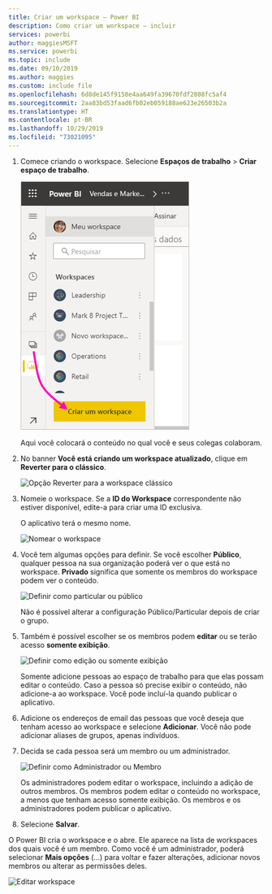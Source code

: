```yaml
---
title: Criar um workspace – Power BI
description: Como criar um workspace – incluir
services: powerbi
author: maggiesMSFT
ms.service: powerbi
ms.topic: include
ms.date: 09/10/2019
ms.author: maggies
ms.custom: include file
ms.openlocfilehash: 6d8de145f9158e4aa649fa39670fdf2808fc5af4
ms.sourcegitcommit: 2aa83bd53faad6fb02eb059188ae623e26503b2a
ms.translationtype: HT
ms.contentlocale: pt-BR
ms.lasthandoff: 10/29/2019
ms.locfileid: "73021095"
---
```

1. Comece criando o workspace. Selecione **Espaços de trabalho** > **Criar espaço de trabalho**. 
   
     ![Criar o workspace](media/powerbi-service-create-app-workspace/power-bi-workspace-create.png)
   
    Aqui você colocará o conteúdo no qual você e seus colegas colaboram.

2. No banner **Você está criando um workspace atualizado**, clique em **Reverter para o clássico**. 

    ![Opção Reverter para a workspace clássico](media/powerbi-service-create-app-workspace/power-bi-revert-classic-workspace.png)

3. Nomeie o workspace. Se a **ID do Workspace** correspondente não estiver disponível, edite-a para criar uma ID exclusiva.
   
     O aplicativo terá o mesmo nome.
   
     ![Nomear o workspace](media/powerbi-service-create-app-workspace/power-bi-apps-create-workspace-name.png)

3. Você tem algumas opções para definir. Se você escolher **Público**, qualquer pessoa na sua organização poderá ver o que está no workspace. **Privado** significa que somente os membros do workspace podem ver o conteúdo.
   
     ![Definir como particular ou público](media/powerbi-service-create-app-workspace/power-bi-apps-create-workspace-private-public.png)
   
    Não é possível alterar a configuração Público/Particular depois de criar o grupo.

4. Também é possível escolher se os membros podem **editar** ou se terão acesso **somente exibição**.
   
     ![Definir como edição ou somente exibição](media/powerbi-service-create-app-workspace/power-bi-apps-create-workspace-members-edit.png)
   
     Somente adicione pessoas ao espaço de trabalho para que elas possam editar o conteúdo. Caso a pessoa só precise exibir o conteúdo, não adicione-a ao workspace. Você pode incluí-la quando publicar o aplicativo.

5. Adicione os endereços de email das pessoas que você deseja que tenham acesso ao workspace e selecione **Adicionar**. Você não pode adicionar aliases de grupos, apenas indivíduos.

6. Decida se cada pessoa será um membro ou um administrador.
   
     ![Definir como Administrador ou Membro](media/powerbi-service-create-app-workspace/power-bi-apps-create-workspace-admin.png)
   
    Os administradores podem editar o workspace, incluindo a adição de outros membros. Os membros podem editar o conteúdo no workspace, a menos que tenham acesso somente exibição. Os membros e os administradores podem publicar o aplicativo.

7. Selecione **Salvar**.

O Power BI cria o workspace e o abre. Ele aparece na lista de workspaces dos quais você é um membro. Como você é um administrador, poderá selecionar **Mais opções** (...) para voltar e fazer alterações, adicionar novos membros ou alterar as permissões deles.

![Editar workspace](media/powerbi-service-create-app-workspace/power-bi-workspace-old-settings.png)

